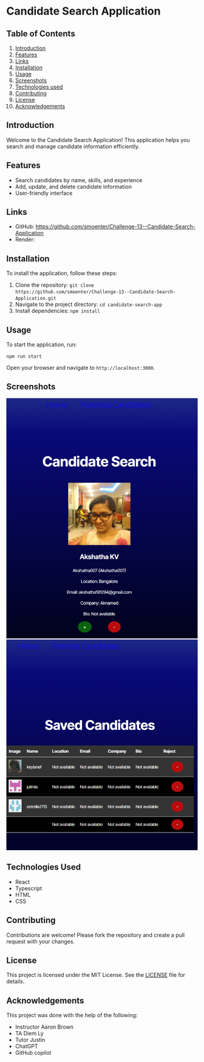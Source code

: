 # Candidate Search Application

## Table of Contents
1. [Introduction](#introduction)
2. [Features](#features)
3. [Links](#links)
4. [Installation](#installation)
5. [Usage](#usage)
6. [Screenshots](#screenshots)
7. [Technologies used](#technologies-used)
8. [Contributing](#contributing)
9. [License](#license)
10. [Acknowledgements](#acknowledgements)

## Introduction
Welcome to the Candidate Search Application! This application helps you search and manage candidate information efficiently.

## Features
- Search candidates by name, skills, and experience
- Add, update, and delete candidate information
- User-friendly interface

## Links 
- GitHub: https://github.com/smoenter/Challenge-13--Candidate-Search-Application
- Render: 

## Installation
To install the application, follow these steps:
1. Clone the repository: `git clone https://github.com/smoenter/Challenge-13--Candidate-Search-Application.git`
2. Navigate to the project directory: `cd candidate-search-app`
3. Install dependencies: `npm install`

## Usage
To start the application, run:
```
npm run start
```
Open your browser and navigate to `http://localhost:3000`.

## Screenshots
![Screenshot 1](src/assets/Screenshot%202025-02-25%20184023.png)
![Screenshot 2](src/assets/Screenshot%202025-02-25%20184044.png)

## Technologies Used
- React
- Typescript
- HTML
- CSS


## Contributing
Contributions are welcome! Please fork the repository and create a pull request with your changes.

## License
This project is licensed under the MIT License. See the [LICENSE](LICENSE) file for details.

## Acknowledgements
This project was done with the help of the following:
- Instructor Aaron Brown
- TA Diem Ly
- Tutor Justin
- ChatGPT 
- GitHub copilot 
